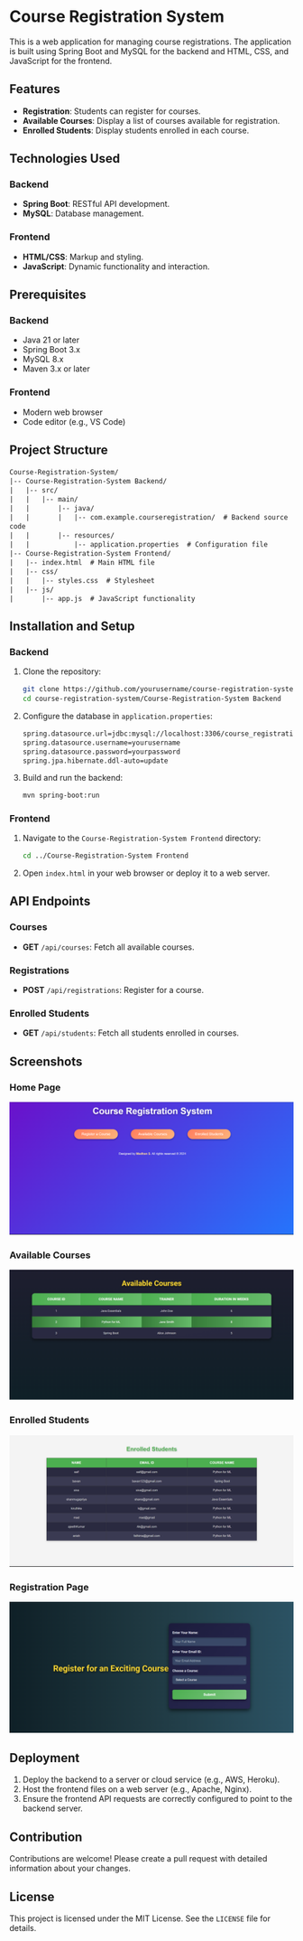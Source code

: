 # Course Registration System

This is a web application for managing course registrations. The application is built using Spring Boot and MySQL for the backend and HTML, CSS, and JavaScript for the frontend.

## Features

- **Registration**: Students can register for courses.
- **Available Courses**: Display a list of courses available for registration.
- **Enrolled Students**: Display students enrolled in each course.

## Technologies Used

### Backend
- **Spring Boot**: RESTful API development.
- **MySQL**: Database management.

### Frontend
- **HTML/CSS**: Markup and styling.
- **JavaScript**: Dynamic functionality and interaction.

## Prerequisites

### Backend
- Java 21 or later
- Spring Boot 3.x
- MySQL 8.x
- Maven 3.x or later

### Frontend
- Modern web browser
- Code editor (e.g., VS Code)

## Project Structure

```
Course-Registration-System/
|-- Course-Registration-System Backend/
|   |-- src/
|   |   |-- main/
|   |       |-- java/
|   |       |   |-- com.example.courseregistration/  # Backend source code
|   |       |-- resources/
|   |           |-- application.properties  # Configuration file
|-- Course-Registration-System Frontend/
|   |-- index.html  # Main HTML file
|   |-- css/
|   |   |-- styles.css  # Stylesheet
|   |-- js/
|       |-- app.js  # JavaScript functionality
```

## Installation and Setup

### Backend

1. Clone the repository:
    ```bash
    git clone https://github.com/yourusername/course-registration-system.git
    cd course-registration-system/Course-Registration-System Backend
    ```

2. Configure the database in `application.properties`:
    ```properties
    spring.datasource.url=jdbc:mysql://localhost:3306/course_registration
    spring.datasource.username=yourusername
    spring.datasource.password=yourpassword
    spring.jpa.hibernate.ddl-auto=update
    ```

3. Build and run the backend:
    ```bash
    mvn spring-boot:run
    ```

### Frontend

1. Navigate to the `Course-Registration-System Frontend` directory:
    ```bash
    cd ../Course-Registration-System Frontend
    ```

2. Open `index.html` in your web browser or deploy it to a web server.

## API Endpoints

### Courses
- **GET** `/api/courses`: Fetch all available courses.

### Registrations
- **POST** `/api/registrations`: Register for a course.

### Enrolled Students
- **GET** `/api/students`: Fetch all students enrolled in courses.

## Screenshots

### Home Page
![Home Page](screenshots/home-page.png)

### Available Courses
![Available Courses](screenshots/available-courses.png)

### Enrolled Students
![Enrolled Students](screenshots/enrolled-students.png)

### Registration Page
![Registration Page](screenshots/registration-page.png)

## Deployment

1. Deploy the backend to a server or cloud service (e.g., AWS, Heroku).
2. Host the frontend files on a web server (e.g., Apache, Nginx).
3. Ensure the frontend API requests are correctly configured to point to the backend server.

## Contribution

Contributions are welcome! Please create a pull request with detailed information about your changes.

## License

This project is licensed under the MIT License. See the `LICENSE` file for details.
